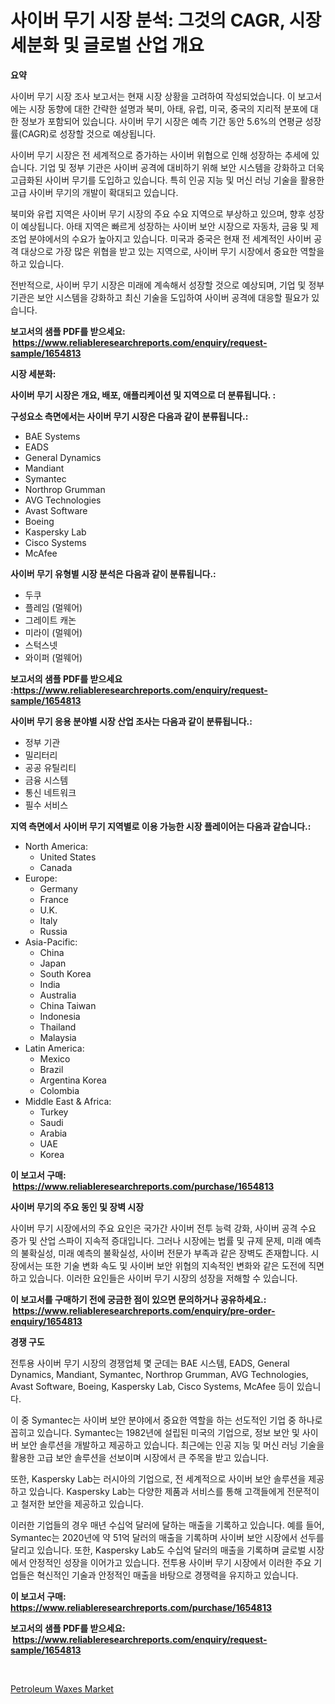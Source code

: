 <p><h1>사이버 무기 시장 분석: 그것의 CAGR, 시장 세분화 및 글로벌 산업 개요</h1></p><p><strong>요약</strong></p>
<p><p>사이버 무기 시장 조사 보고서는 현재 시장 상황을 고려하여 작성되었습니다. 이 보고서에는 시장 동향에 대한 간략한 설명과 북미, 아태, 유럽, 미국, 중국의 지리적 분포에 대한 정보가 포함되어 있습니다. 사이버 무기 시장은 예측 기간 동안 5.6%의 연평균 성장률(CAGR)로 성장할 것으로 예상됩니다.</p><p>사이버 무기 시장은 전 세계적으로 증가하는 사이버 위협으로 인해 성장하는 추세에 있습니다. 기업 및 정부 기관은 사이버 공격에 대비하기 위해 보안 시스템을 강화하고 더욱 고급화된 사이버 무기를 도입하고 있습니다. 특히 인공 지능 및 머신 러닝 기술을 활용한 고급 사이버 무기의 개발이 확대되고 있습니다.</p><p>북미와 유럽 지역은 사이버 무기 시장의 주요 수요 지역으로 부상하고 있으며, 향후 성장이 예상됩니다. 아태 지역은 빠르게 성장하는 사이버 보안 시장으로 자동차, 금융 및 제조업 분야에서의 수요가 높아지고 있습니다. 미국과 중국은 현재 전 세계적인 사이버 공격 대상으로 가장 많은 위협을 받고 있는 지역으로, 사이버 무기 시장에서 중요한 역할을 하고 있습니다.</p><p>전반적으로, 사이버 무기 시장은 미래에 계속해서 성장할 것으로 예상되며, 기업 및 정부 기관은 보안 시스템을 강화하고 최신 기술을 도입하여 사이버 공격에 대응할 필요가 있습니다.</p></p>
<p><strong>보고서의 샘플 PDF를 받으세요: &nbsp;<a href="https://www.reliableresearchreports.com/enquiry/request-sample/1654813">https://www.reliableresearchreports.com/enquiry/request-sample/1654813</a></strong></p>
<p><strong>시장 세분화:</strong></p>
<p><strong> 사이버 무기 시장은 개요, 배포, 애플리케이션 및 지역으로 더 분류됩니다. :</strong></p>
<p><strong>구성요소 측면에서는 사이버 무기 시장은 다음과 같이 분류됩니다.:</strong></p>
<p><ul><li>BAE Systems</li><li>EADS</li><li>General Dynamics</li><li>Mandiant</li><li>Symantec</li><li>Northrop Grumman</li><li>AVG Technologies</li><li>Avast Software</li><li>Boeing</li><li>Kaspersky Lab</li><li>Cisco Systems</li><li>McAfee</li></ul></p>
<p><strong> 사이버 무기 유형별 시장 분석은 다음과 같이 분류됩니다.:</strong></p>
<p><ul><li>두쿠</li><li>플레임 (멀웨어)</li><li>그레이트 캐논</li><li>미라이 (멀웨어)</li><li>스턱스넷</li><li>와이퍼 (멀웨어)</li></ul></p>
<p><strong>보고서의 샘플 PDF를 받으세요 :<a href="https://www.reliableresearchreports.com/enquiry/request-sample/1654813">https://www.reliableresearchreports.com/enquiry/request-sample/1654813</a></strong></p>
<p><strong> 사이버 무기 응용 분야별 시장 산업 조사는 다음과 같이 분류됩니다.:</strong></p>
<p><ul><li>정부 기관</li><li>밀리터리</li><li>공공 유틸리티</li><li>금융 시스템</li><li>통신 네트워크</li><li>필수 서비스</li></ul></p>
<p><strong>지역 측면에서 사이버 무기 지역별로 이용 가능한 시장 플레이어는 다음과 같습니다.:</strong></p>
<p><ul>
    <li>
        North America:
        <ul>
            <li>United States</li>
            <li>Canada</li>
        </ul>
    </li>
    <li>
        Europe:
        <ul>
            <li>Germany</li>
            <li>France</li>
            <li>U.K.</li>
            <li>Italy</li>
            <li>Russia</li>
        </ul>
    </li>
    <li>
        Asia-Pacific:
        <ul>
            <li>China</li>
            <li>Japan</li>
            <li>South Korea</li>
            <li>India</li>
            <li>Australia</li>
            <li>China Taiwan</li>
            <li>Indonesia</li>
            <li>Thailand</li>
            <li>Malaysia</li>
        </ul>
    </li>
    <li>
        Latin America:
        <ul>
            <li>Mexico</li>
            <li>Brazil</li>
            <li>Argentina Korea</li>
            <li>Colombia</li>
        </ul>
    </li>
    <li>
        Middle East & Africa:
        <ul>
            <li>Turkey</li>
            <li>Saudi</li>
            <li>Arabia</li>
            <li>UAE</li>
            <li>Korea</li>
        </ul>
    </li>
    </ul></p>
<p><strong>이 보고서 구매: &nbsp;<a href="https://www.reliableresearchreports.com/purchase/1654813">https://www.reliableresearchreports.com/purchase/1654813</a></strong></p>
<p><strong>사이버 무기의 주요 동인 및 장벽 시장</strong></p>
<p><p>사이버 무기 시장에서의 주요 요인은 국가간 사이버 전투 능력 강화, 사이버 공격 수요 증가 및 산업 스파이 지속적 증대입니다. 그러나 시장에는 법률 및 규제 문제, 미래 예측의 불확실성, 미래 예측의 불확실성, 사이버 전문가 부족과 같은 장벽도 존재합니다. 시장에서는 또한 기술 변화 속도 및 사이버 보안 위협의 지속적인 변화와 같은 도전에 직면하고 있습니다. 이러한 요인들은 사이버 무기 시장의 성장을 저해할 수 있습니다.</p></p>
<p><strong>이 보고서를 구매하기 전에 궁금한 점이 있으면 문의하거나 공유하세요.: &nbsp;<a href="https://www.reliableresearchreports.com/enquiry/pre-order-enquiry/1654813">https://www.reliableresearchreports.com/enquiry/pre-order-enquiry/1654813</a></strong></p>
<p><strong>경쟁 구도</strong></p>
<p><p>전투용 사이버 무기 시장의 경쟁업체 몇 군데는 BAE 시스템, EADS, General Dynamics, Mandiant, Symantec, Northrop Grumman, AVG Technologies, Avast Software, Boeing, Kaspersky Lab, Cisco Systems, McAfee 등이 있습니다. </p><p>이 중 Symantec는 사이버 보안 분야에서 중요한 역할을 하는 선도적인 기업 중 하나로 꼽히고 있습니다. Symantec는 1982년에 설립된 미국의 기업으로, 정보 보안 및 사이버 보안 솔루션을 개발하고 제공하고 있습니다. 최근에는 인공 지능 및 머신 러닝 기술을 활용한 고급 보안 솔루션을 선보이며 시장에서 큰 주목을 받고 있습니다.</p><p>또한, Kaspersky Lab는 러시아의 기업으로, 전 세계적으로 사이버 보안 솔루션을 제공하고 있습니다. Kaspersky Lab는 다양한 제품과 서비스를 통해 고객들에게 전문적이고 철저한 보안을 제공하고 있습니다.</p><p>이러한 기업들의 경우 매년 수십억 달러에 달하는 매출을 기록하고 있습니다. 예를 들어, Symantec는 2020년에 약 51억 달러의 매출을 기록하며 사이버 보안 시장에서 선두를 달리고 있습니다. 또한, Kaspersky Lab도 수십억 달러의 매출을 기록하며 글로벌 시장에서 안정적인 성장을 이어가고 있습니다. 전투용 사이버 무기 시장에서 이러한 주요 기업들은 혁신적인 기술과 안정적인 매출을 바탕으로 경쟁력을 유지하고 있습니다.</p></p>
<p><strong>이 보고서 구매: &nbsp; <a href="https://www.reliableresearchreports.com/purchase/1654813">https://www.reliableresearchreports.com/purchase/1654813</a></strong></p>
<p><strong>보고서의 샘플 PDF를 받으세요: &nbsp;<a href="https://www.reliableresearchreports.com/enquiry/request-sample/1654813">https://www.reliableresearchreports.com/enquiry/request-sample/1654813</a></strong><strong></strong></p>
<p>&nbsp;</p>
<p><p><a href="https://eight-handstand-8fb.notion.site/Petroleum-Waxes-Market-Offer-Valuable-Insights-into-Market-Size-Market-Share-Market-Trends-and-Pr-af70cfa45ac74171a6a7d8109484a65a">Petroleum Waxes Market</a></p></p>